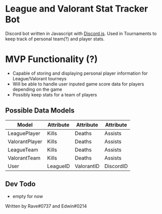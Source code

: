 # League and Valorant Stat Tracker Bot

Discord bot written in Javascript with [Discord.js](https://discord.js.org/#/).
Used in Tournaments to keep track of personal team(?) and player stats.


# MVP Functionality (?)
- Capable of storing and displaying personal player information for League/Valorant tourneys
- Will be able to handle user inputed game score data for players depending on the game
- Possibly keep stats for a team of players


## Possible Data Models

| Model          | Attribute  | Attribute   | Attribute |
|----------------|------------|-------------|-----------|
| LeaguePlayer   | Kills      | Deaths      | Assists   | 
| ValorantPlayer | Kills      | Deaths      | Assists   |
| LeagueTeam     | Kills      | Deaths      | Assists   |
| ValorantTeam   | Kills      | Deaths      | Assists   | 
| User           | LeagueID   | ValorantID  | DiscordID | 

## Dev Todo
- empty for now

Written by Rave#0737 and Edwin#0214 
